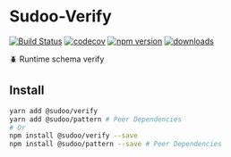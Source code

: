 # Sudoo-Verify

[![Build Status](https://travis-ci.com/SudoDotDog/Sudoo-Verify.svg?branch=master)](https://travis-ci.com/SudoDotDog/Sudoo-Verify)
[![codecov](https://codecov.io/gh/SudoDotDog/Sudoo-Verify/branch/master/graph/badge.svg)](https://codecov.io/gh/SudoDotDog/Sudoo-Verify)
[![npm version](https://badge.fury.io/js/%40sudoo%2Fverify.svg)](https://badge.fury.io/js/%40sudoo%2Fverify)
[![downloads](https://img.shields.io/npm/dm/@sudoo/verify.svg)](https://www.npmjs.com/package/@sudoo/verify)

:beetle: Runtime schema verify

## Install

```sh
yarn add @sudoo/verify
yarn add @sudoo/pattern # Peer Dependencies
# Or
npm install @sudoo/verify --save
npm install @sudoo/pattern --save # Peer Dependencies
```
